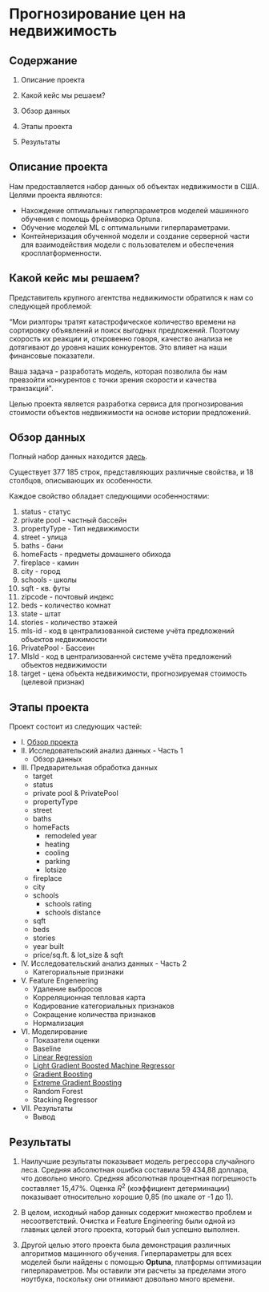 # Прогнозирование цен на недвижимость

## Содержание
1. Описание проекта

2. Какой кейс мы решаем?

3. Обзор данных

4. Этапы проекта

5. Результаты

## Описание проекта
Нам предоставляется набор данных об объектах недвижимости в США. Целями проекта являются:
* Нахождение оптимальных гиперпараметров моделей машинного обучения с помощь фреймворка Optuna.
* Обучение моделей ML с оптимальными гиперпараметрами.
* Контейнеризация обученной модели и создание серверной части для взаимодействия модели с пользователем и обеспечения кросплатформенности.

## Какой кейс мы решаем?
Представитель крупного агентства недвижимости обратился к нам со следующей проблемой:

“Мои риэлторы тратят катастрофическое количество времени на сортировку объявлений и поиск выгодных предложений. Поэтому скорость их реакции и, откровенно говоря, качество анализа не дотягивают до уровня наших конкурентов. Это влияет на наши финансовые показатели.

Ваша задача - разработать модель, которая позволила бы нам превзойти конкурентов с точки зрения скорости и качества транзакций".

Целью проекта является разработка сервиса для прогнозирования стоимости объектов недвижимости на основе истории предложений.

## Обзор данных
Полный набор данных находится [здесь](https://drive.google.com/file/d/1JdahsdHu4N4-Xhe46VAPQFTqFVC7QTov/view?usp=share_link).

Существует 377 185 строк, представляющих различные свойства, и 18 столбцов, описывающих их особенности.

Каждое свойство обладает следующими особенностями:
1. status - статус
2. private pool - частный бассейн
3. propertyType - Тип недвижимости
4. street - улица
5. baths - бани
6. homeFacts - предметы домашнего обихода
7. fireplace - камин
8. city - город
9. schools - школы
10. sqft - кв. футы
11. zipcode - почтовый индекс
12. beds - количество комнат
13. state - штат
14. stories - количество этажей
15. mls-id - код в централизованной системе учёта предложений объектов недвижимости
16. PrivatePool - Бассеин
17. MlsId - код в централизованной системе учёта предложений объектов недвижимости
18. target - цена объекта недвижимости, прогнозируемая стоимость (целевой признак)

## Этапы проекта
Проект состоит из следующих частей:

* I. [Обзор проекта](https://github.com/AleksandrOsip/Final-project-of-the-first-year-of-stud-origy/blob/main/Processing_and_baseline.ipynb)
* II. Исследовательский анализ данных - Часть 1
  * Обзор данных
* III. Предварительная обработка данных
  * target
  * status
  * private pool & PrivatePool
  * propertyType
  * street
  * baths
  * homeFacts
    * remodeled year
    * heating
    * cooling
    * parking
    * lotsize
  * fireplace
  * city
  * schools
    * schools rating
    * schools distance
  * sqft
  * beds
  * stories
  * year built
  * price/sq.ft. & lot_size & sqft
* IV. Исследовательский анализ данных - Часть 2
  * Категориальные признаки
* V. Feature Engeneering
  * Удаление выбросов
  * Корреляционная тепловая карта
  * Кодирование категориальных признаков
  * Сокращение количества признаков
  * Нормализация
* VI. Моделирование
  * Показатели оценки
  * Baseline
  * [Linear Regression](https://github.com/AleksandrOsip/Final-project-of-the-first-year-of-stud-origy/blob/main/lr.ipynb)
  * [Light Gradient Boosted Machine Regressor](https://github.com/AleksandrOsip/Final-project-of-the-first-year-of-stud-origy/blob/main/Optuna%20-%20LGBMRegressor.ipynb)
  * [Gradient Boosting](https://github.com/AleksandrOsip/Final-project-of-the-first-year-of-stud-origy/blob/main/Optuna%20-%20Gradient%20Boosting.ipynb)
  * [Extreme Gradient Boosting]()
  * Random Forest
  * Stacking Regressor
* VII. Результаты
  * Вывод

## Результаты

1. Наилучшие результаты показывает модель регрессора случайного леса. Средняя абсолютная ошибка составила 59 434,88 доллара, что довольно много. Средняя абсолютная процентная погрешность составляет 15,47%. Оценка $R^2$ (коэффициент детерминации) показывает относительно хорошие 0,85 (по шкале от -1 до 1).

2. В целом, исходный набор данных содержит множество проблем и несоответствий. Очистка и Feature Engineering были одной из главных целей этого проекта, который был успешно выполнен.

3. Другой целью этого проекта была демонстрация различных алгоритмов машинного обучения. Гиперпараметры для всех моделей были найдены с помощью **Optuna**, платформы оптимизации гиперпараметров. Мы оставили эти расчеты за пределами этого ноутбука, поскольку они отнимают довольно много времени.